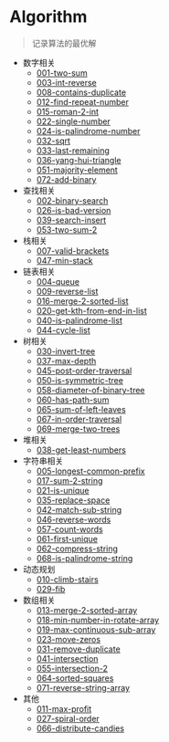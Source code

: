 # Algorithm
> 记录算法的最优解

- 数字相关
  - [001-two-sum](./1-50/001-two-sum.js)
  - [003-int-reverse](./1-50/003-int-reverse.js)
  - [008-contains-duplicate](./1-50/008-contains-duplicate.js)
  - [012-find-repeat-number](./1-50/012-find-repeat-number.js)
  - [015-roman-2-int](./1-50/015-roman-2-int.js)
  - [022-single-number](./1-50/022-single-number.js)
  - [024-is-palindrome-number](./1-50/024-is-palindrome-number.js)
  - [032-sqrt](./1-50/032-sqrt.js)
  - [033-last-remaining](./1-50/033-last-remaining.js)
  - [036-yang-hui-triangle](./1-50/036-yang-hui-triangle.js)
  - [051-majority-element](./51-100/051-majority-element.js)
  - [072-add-binary](./51-100/072-add-binary.js)
- 查找相关
  - [002-binary-search](./1-50/002-binary-search.js)
  - [026-is-bad-version](./1-50/026-is-bad-version.js)
  - [039-search-insert](./1-50/039-search-insert.js)
  - [053-two-sum-2](./51-100/053-two-sum-2.js)
- 栈相关
  - [007-valid-brackets](./1-50/007-valid-brackets.js)
  - [047-min-stack](./1-50/047-min-stack.js)
- 链表相关
  - [004-queue](./1-50/004-queue.js)
  - [009-reverse-list](./1-50/009-reverse-list.js)
  - [016-merge-2-sorted-list](./1-50/016-merge-2-sorted-list.js)
  - [020-get-kth-from-end-in-list](./1-50/020-get-kth-from-end-in-list.js)
  - [040-is-palindrome-list](./1-50/040-is-palindrome-list.js)
  - [044-cycle-list](./1-50/044-cycle-list.js)
- 树相关
  - [030-invert-tree](./1-50/030-invert-tree.js)
  - [037-max-depth](./1-50/037-max-depth.js)
  - [045-post-order-traversal](./1-50/045-post-order-traversal.js)
  - [050-is-symmetric-tree](./1-50/050-is-symmetric-tree.js)
  - [058-diameter-of-binary-tree](./51-100/058-diameter-of-binary-tree.js)
  - [060-has-path-sum](./51-100/060-has-path-sum.js)
  - [065-sum-of-left-leaves](./51-100/065-sum-of-left-leaves.js)
  - [067-in-order-traversal](./51-100/067-in-order-traversal.js)
  - [069-merge-two-trees](./51-100/069-merge-two-trees.js)
- 堆相关
  - [038-get-least-numbers](./1-50/038-get-least-numbers.js)
- 字符串相关
  - [005-longest-common-prefix](./1-50/005-longest-common-prefix.js)
  - [017-sum-2-string](./1-50/017-sum-2-string.js)
  - [021-is-unique](./1-50/021-is-unique.js)
  - [035-replace-space](./1-50/035-replace-space.js)
  - [042-match-sub-string](./1-50/042-match-sub-string.js)
  - [046-reverse-words](./1-50/046-reverse-words.js)
  - [057-count-words](./51-100/057-count-words.js)
  - [061-first-unique](./51-100/061-first-unique.js)
  - [062-compress-string](./51-100/062-compress-string.js)
  - [068-is-palindrome-string](./51-100/068-is-palindrome-string.js)
- 动态规划
  - [010-climb-stairs](./1-50/010-climb-stairs.js)
  - [029-fib](./1-50/029-fib.js)
- 数组相关
  - [013-merge-2-sorted-array](./1-50/013-merge-2-sorted-array.js)
  - [018-min-number-in-rotate-array](./1-50/018-min-number-in-rotate-array.js)
  - [019-max-continuous-sub-array](./1-50/019-max-continuous-sub-array.js)
  - [023-move-zeros](./1-50/023-move-zeros.js)
  - [031-remove-duplicate](./1-50/031-remove-duplicate.js)
  - [041-intersection](./1-50/041-intersection.js)
  - [055-intersection-2](./51-100/055-intersection-2.js)
  - [064-sorted-squares](./51-100/064-sorted-squares.js)
  - [071-reverse-string-array](./51-100/071-reverse-string-array.js)
- 其他
  - [011-max-profit](./1-50/011-max-profit.js)
  - [027-spiral-order](./1-50/027-spiral-order.js)
  - [066-distribute-candies](./51-100/066-distribute-candies.js)
